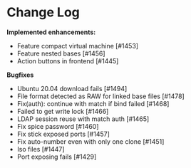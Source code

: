 # Change Log

**Implemented enhancements:**

- Feature compact virtual machine [\#1453]
- Feature nested bases [\#1456]
- Action buttons in frontend \[#1445]

**Bugfixes**

- Ubuntu 20.04 download fails [\#1494]
- File format detected as RAW for linked base files [\#1478]
- Fix(auth): continue with match if bind failed [\#1468]
- Failed to get write lock [\#1466]
- LDAP session reuse with match auth [\#1465]
- Fix spice password [\#1460]
- Fix stick exposed ports [\#1457]
- Fix auto-number even with only one clone \[#1451]
- Iso files \[#1447]
- Port exposing fails \[#1429]
